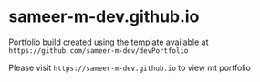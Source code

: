# sameer-m-dev.github.io

Portfolio build created using the template available at `https://github.com/sameer-m-dev/devPortfolio`

Please visit `https://sameer-m-dev.github.io` to view mt portfolio
